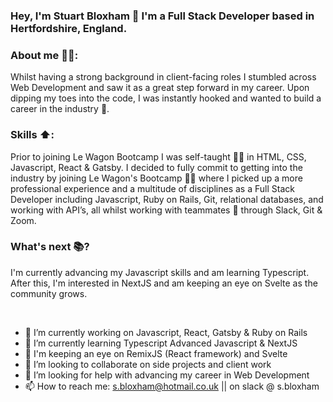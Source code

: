 ### Hey, I'm Stuart Bloxham 👋 I'm a Full Stack Developer based in Hertfordshire, England. 

### About me 👨‍🦱:
Whilst having a strong background in client-facing roles I stumbled across Web Development and saw it as a great step forward in my career. Upon dipping my toes into the code, I was instantly hooked and wanted to build a career in the industry 🎉.

### Skills ⬆️:
Prior to joining Le Wagon Bootcamp I was self-taught 🧑‍💻 in HTML, CSS, Javascript, React & Gatsby. I decided to fully commit to getting into the industry by joining Le Wagon's Bootcamp 🧑‍🎓 where I picked up a more professional experience and a multitude of disciplines as a Full Stack Developer including Javascript, Ruby on Rails, Git, relational databases, and working with API’s, all whilst working with teammates 👬 through Slack, Git & Zoom.

### What's next 📚?
I'm currently advancing my Javascript skills and am learning Typescript. After this, I'm interested in NextJS and am keeping an eye on Svelte as the community grows.

<br/>

- 🔭 I’m currently working on Javascript, React, Gatsby & Ruby on Rails
- 🌱 I’m currently learning Typescript Advanced Javascript & NextJS
- 👀 I'm keeping an eye on RemixJS (React framework) and Svelte
- 👯 I’m looking to collaborate on side projects and client work
- 🤔 I’m looking for help with advancing my career in Web Development
- 📫 How to reach me: s.bloxham@hotmail.co.uk || on slack @ s.bloxham

